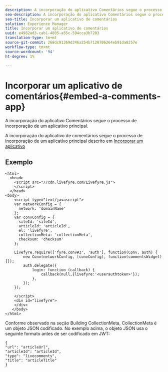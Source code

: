 ```yaml
---
description: A incorporação do aplicativo Comentários segue o processo de incorporação de um aplicativo principal.
seo-description: A incorporação do aplicativo Comentários segue o processo de incorporação de um aplicativo principal.
seo-title: Incorporar um aplicativo de comentários
solution: Experience Manager
title: Incorporar um aplicativo de comentários
uuid: e4982ad3-cab1-4805-a55c-594cca3b7203
translation-type: tm+mt
source-git-commit: 268dc91369d346a254b7120706264eb91da8257e
workflow-type: tm+mt
source-wordcount: '94'
ht-degree: 1%

---
```



# Incorporar um aplicativo de comentários{#embed-a-comments-app}

A incorporação do aplicativo Comentários segue o processo de incorporação de um aplicativo principal.

A incorporação do aplicativo de comentários segue o processo de incorporação de um aplicativo principal descrito em [Incorporar um aplicativo](/help/implementation/c-getting-started/c-implementation-process/c-using-livefyre.js-to-create-customize-and-use-apps-on-your-site.md)

## Exemplo

```
<html> 
  <head> 
    <script src="//cdn.livefyre.com/Livefyre.js"> 
    </script> 
  </head> 
<body> 
    <script type="text/javascript"> 
    var networkConfig = { 
      network: 'domainName' 
    }; 
    var convConfig = { 
      siteId: 'siteId', 
      articleId: 'articleId', 
      el: 'livefyre', 
      collectionMeta: 'collectionMeta', 
      checksum: 'checksum' 
    }; 
    
    Livefyre.require(['fyre.conv#3', 'auth'], function(Conv, auth) { 
        new Conv(networkConfig, [convConfig], function(commentsWidget) {}); 
        auth.delegate({ 
            login: function (callback) { 
                callback(null,{livefyre:'<userauthtoken>'}); 
            }, 
        }); 
    }); 
  
    </script> 
    <div id="livefyre"> 
    </div> 
   </body> 
</html>
```

Conforme observado na seção Building CollectionMeta, CollectionMeta é um objeto JSON codificado. No exemplo acima, o objeto JSON usa o seguinte formato antes de ser codificado em JWT:

```
{ 
"url": "articleUrl",  
"articleId": "articleId",  
"type": "livecomments",  
"title": "articleTitle" 
}
```

